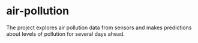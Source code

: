 # air-pollution
The project explores air pollution data from sensors and makes predictions about levels of pollution for several days ahead.
